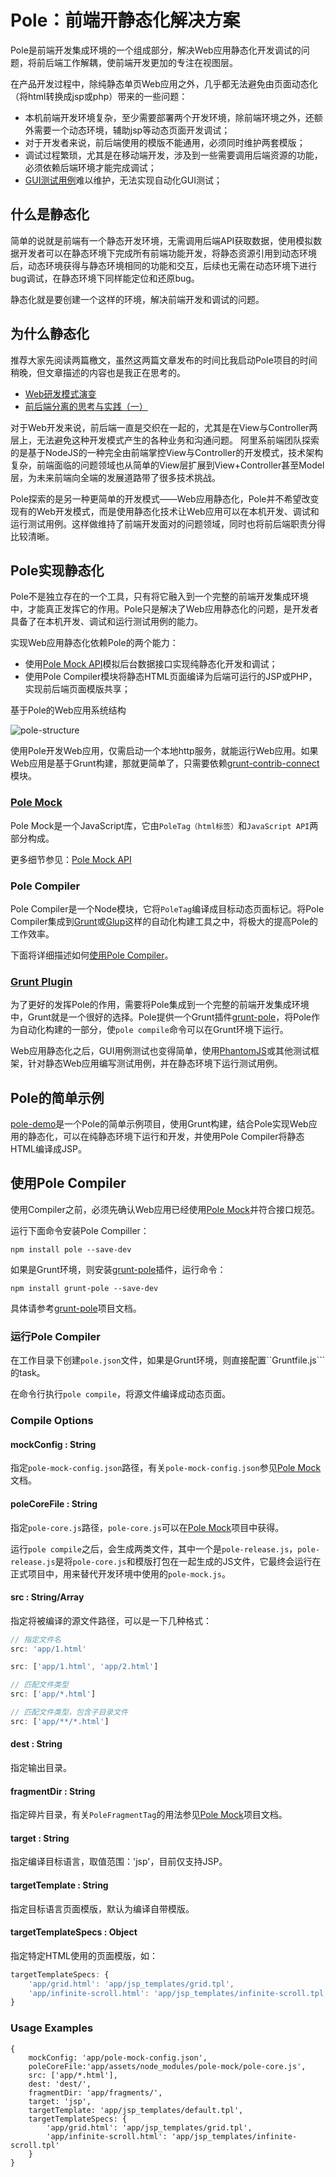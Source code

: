 Pole：前端开静态化解决方案
==========================
Pole是前端开发集成环境的一个组成部分，解决Web应用静态化开发调试的问题，将前后端工作解耦，使前端开发更加的专注在视图层。

在产品开发过程中，除纯静态单页Web应用之外，几乎都无法避免由页面动态化（将html转换成jsp或php）带来的一些问题：
* 本机前端开发环境复杂，至少需要部署两个开发环境，除前端环境之外，还额外需要一个动态环境，辅助jsp等动态页面开发调试；
* 对于开发者来说，前后端使用的模版不能通用，必须同时维护两套模版；
* 调试过程繁琐，尤其是在移动端开发，涉及到一些需要调用后端资源的功能，必须依赖后端环境才能完成调试；
* [GUI测试用例](http://baike.baidu.com/view/5131653.htm)难以维护，无法实现自动化GUI测试；

什么是静态化
------------
简单的说就是前端有一个静态开发环境，无需调用后端API获取数据，使用模拟数据开发者可以在静态环境下完成所有前端功能开发，将静态资源引用到动态环境后，动态环境获得与静态环境相同的功能和交互，后续也无需在动态环境下进行bug调试，在静态环境下同样能定位和还原bug。

静态化就是要创建一个这样的环境，解决前端开发和调试的问题。

为什么静态化
------------
推荐大家先阅读两篇檄文，虽然这两篇文章发布的时间比我启动Pole项目的时间稍晚，但文章描述的内容也是我正在思考的。
* [Web研发模式演变](https://github.com/lifesinger/lifesinger.github.com/issues/184)
* [前后端分离的思考与实践（一）](http://ued.taobao.org/blog/2014/04/full-stack-development-with-nodejs/#comment-12055)

对于Web开发来说，前后端一直是交织在一起的，尤其是在View与Controller两层上，无法避免这种开发模式产生的各种业务和沟通问题。
阿里系前端团队探索的是基于NodeJS的一种完全由前端掌控View与Controller的开发模式，技术架构复杂，前端面临的问题领域也从简单的View层扩展到View+Controller甚至Model层，为未来前端向全端的发展道路带了很多技术挑战。

Pole探索的是另一种更简单的开发模式——Web应用静态化，Pole并不希望改变现有的Web开发模式，而是使用静态化技术让Web应用可以在本机开发、调试和运行测试用例。这样做维持了前端开发面对的问题领域，同时也将前后端职责分得比较清晰。

Pole实现静态化
--------------
Pole不是独立存在的一个工具，只有将它融入到一个完整的前端开发集成环境中，才能真正发挥它的作用。Pole只是解决了Web应用静态化的问题，是开发者具备了在本机开发、调试和运行测试用例的能力。

实现Web应用静态化依赖Pole的两个能力：
* 使用[Pole Mock API](https://github.com/polejs/pole-mock)模拟后台数据接口实现纯静态化开发和调试；
* 使用Pole Compiler模块将静态HTML页面编译为后端可运行的JSP或PHP，实现前后端页面模版共享；

基于Pole的Web应用系统结构

![pole-structure](https://raw.github.com/maxzhang/maxzhang.github.com/master/articles/images/pole-structure.png)

使用Pole开发Web应用，仅需启动一个本地http服务，就能运行Web应用。如果Web应用是基于Grunt构建，那就更简单了，只需要依赖[grunt-contrib-connect](https://github.com/gruntjs/grunt-contrib-connect)模块。

### [Pole Mock](https://github.com/polejs/pole-mock)
Pole Mock是一个JavaScript库，它由```PoleTag（html标签）```和```JavaScript API```两部分构成。

更多细节参见：[Pole Mock API](https://github.com/polejs/pole-mock)

### Pole Compiler
Pole Compiler是一个Node模块，它将```PoleTag```编译成目标动态页面标记。将Pole Compiler集成到[Grunt](http://gruntjs.com/)或[Glup](http://gulpjs.com/)这样的自动化构建工具之中，将极大的提高Pole的工作效率。

下面将详细描述如何[使用Pole Compiler](#%E4%BD%BF%E7%94%A8pole-compiler)。

### [Grunt Plugin](https://github.com/polejs/grunt-pole)
为了更好的发挥Pole的作用，需要将Pole集成到一个完整的前端开发集成环境中，Grunt就是一个很好的选择。Pole提供一个Grunt插件[grunt-pole](https://github.com/polejs/grunt-pole)，将Pole作为自动化构建的一部分，使```pole compile```命令可以在Grunt环境下运行。

Web应用静态化之后，GUI用例测试也变得简单，使用[PhantomJS](http://phantomjs.org/)或其他测试框架，针对静态Web应用编写测试用例，并在静态环境下运行测试用例。

Pole的简单示例
--------------
[pole-demo](https://github.com/polejs/pole-demo)是一个Pole的简单示例项目，使用Grunt构建，结合Pole实现Web应用的静态化，可以在纯静态环境下运行和开发，并使用Pole Compiler将静态HTML编译成JSP。

使用Pole Compiler
-----------------
使用Compiler之前，必须先确认Web应用已经使用[Pole Mock](https://github.com/polejs/pole-mock)并符合接口规范。

运行下面命令安装Pole Compiller：

```shell
npm install pole --save-dev
```

如果是Grunt环境，则安装[grunt-pole](https://github.com/polejs/grunt-pole)插件，运行命令：

```shell
npm install grunt-pole --save-dev
```

具体请参考[grunt-pole](https://github.com/polejs/grunt-pole)项目文档。

### 运行Pole Compiler
在工作目录下创建```pole.json```文件，如果是Grunt环境，则直接配置``Gruntfile.js```的task。

在命令行执行```pole compile```，将源文件编译成动态页面。

### Compile Options

#### mockConfig : String
指定```pole-mock-config.json```路径，有关```pole-mock-config.json```参见[Pole Mock](https://github.com/polejs/pole-mock)文档。

#### poleCoreFile : String
指定```pole-core.js```路径，```pole-core.js```可以在[Pole Mock](https://github.com/polejs/pole-mock)项目中获得。

运行```pole compile```之后，会生成两类文件，其中一个是```pole-release.js```，```pole-release.js```是将```pole-core.js```和模版打包在一起生成的JS文件，它最终会运行在正式项目中，用来替代开发环境中使用的```pole-mock.js```。

#### src : String/Array
指定将被编译的源文件路径，可以是一下几种格式：

```js
// 指定文件名
src: 'app/1.html'

src: ['app/1.html', 'app/2.html']

// 匹配文件类型
src: ['app/*.html']

// 匹配文件类型，包含子目录文件
src: ['app/**/*.html']
```

#### dest : String
指定输出目录。

#### fragmentDir : String
指定碎片目录，有关```PoleFragmentTag```的用法参见[Pole Mock](https://github.com/polejs/pole-mock)项目文档。

#### target : String
指定编译目标语言，取值范围：'jsp'，目前仅支持JSP。

#### targetTemplate : String
指定目标语言页面模版，默认为编译自带模版。

#### targetTemplateSpecs : Object
指定特定HTML使用的页面模版，如：

```js
targetTemplateSpecs: {
    'app/grid.html': 'app/jsp_templates/grid.tpl',
    'app/infinite-scroll.html': 'app/jsp_templates/infinite-scroll.tpl'
}
```

### Usage Examples

```
{
    mockConfig: 'app/pole-mock-config.json',
    poleCoreFile:'app/assets/node_modules/pole-mock/pole-core.js',
    src: ['app/*.html'],
    dest: 'dest/',
    fragmentDir: 'app/fragments/',
    target: 'jsp',
    targetTemplate: 'app/jsp_templates/default.tpl',
    targetTemplateSpecs: {
        'app/grid.html': 'app/jsp_templates/grid.tpl',
        'app/infinite-scroll.html': 'app/jsp_templates/infinite-scroll.tpl'
    }
}
```
